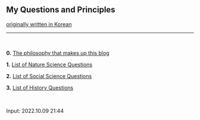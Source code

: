 ## **My Questions and Principles**

[originally written in Korean](https://nate9389.tistory.com/482)

---

<br> 

**0\.** [The philosophy that makes up this blog](https://jb243.github.io/0396-01-01-0396.html)

**1.** [List of Nature Science Questions](https://jb243.github.io/0242-01-01-0242.html) 

**2.** [List of Social Science Questions](https://jb243.github.io/0307-01-01-0307.html) 

**3.** [List of History Questions](https://jb243.github.io/0507-01-01-0507.html) 

<br>

Input: 2022.10.09 21:44
